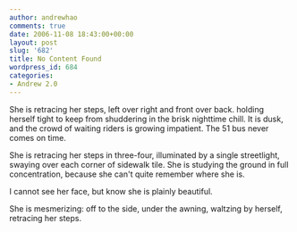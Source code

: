 ```yaml
---
author: andrewhao
comments: true
date: 2006-11-08 18:43:00+00:00
layout: post
slug: '682'
title: No Content Found
wordpress_id: 684
categories:
- Andrew 2.0
---
```


She is retracing her steps, left over right and front over back. holding herself tight to keep from shuddering in the brisk nighttime chill. It is dusk, and the crowd of waiting riders is growing impatient. The 51 bus never comes on time.  
  
She is retracing her steps in three-four, illuminated by a single streetlight, swaying over each corner of sidewalk tile. She is studying the ground in full concentration, because she can't quite remember where she is.   
  
I cannot see her face, but know she is plainly beautiful.  
  
She is mesmerizing: off to the side, under the awning, waltzing by herself, retracing her steps.   

